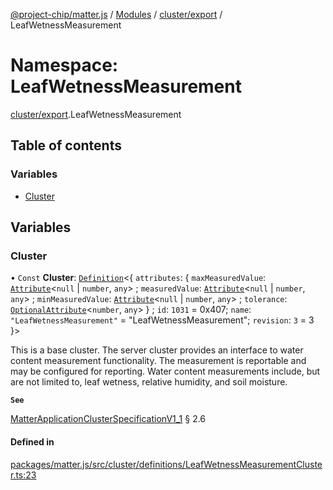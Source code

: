 [@project-chip/matter.js](../README.md) / [Modules](../modules.md) / [cluster/export](cluster_export.md) / LeafWetnessMeasurement

# Namespace: LeafWetnessMeasurement

[cluster/export](cluster_export.md).LeafWetnessMeasurement

## Table of contents

### Variables

- [Cluster](cluster_export.LeafWetnessMeasurement.md#cluster)

## Variables

### Cluster

• `Const` **Cluster**: [`Definition`](cluster_export.ClusterFactory.md#definition)\<\{ `attributes`: \{ `maxMeasuredValue`: [`Attribute`](cluster_export.md#attribute)\<``null`` \| `number`, `any`\> ; `measuredValue`: [`Attribute`](cluster_export.md#attribute)\<``null`` \| `number`, `any`\> ; `minMeasuredValue`: [`Attribute`](cluster_export.md#attribute)\<``null`` \| `number`, `any`\> ; `tolerance`: [`OptionalAttribute`](cluster_export.md#optionalattribute)\<`number`, `any`\>  } ; `id`: ``1031`` = 0x407; `name`: ``"LeafWetnessMeasurement"`` = "LeafWetnessMeasurement"; `revision`: ``3`` = 3 }\>

This is a base cluster. The server cluster provides an interface to water content measurement functionality. The
measurement is reportable and may be configured for reporting. Water content measurements include, but are not
limited to, leaf wetness, relative humidity, and soil moisture.

**`See`**

[MatterApplicationClusterSpecificationV1_1](../interfaces/spec_export.MatterApplicationClusterSpecificationV1_1.md) § 2.6

#### Defined in

[packages/matter.js/src/cluster/definitions/LeafWetnessMeasurementCluster.ts:23](https://github.com/project-chip/matter.js/blob/e87b236f/packages/matter.js/src/cluster/definitions/LeafWetnessMeasurementCluster.ts#L23)
